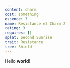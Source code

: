 ```yaml
---
content: charm
cost: something
essence: 3
name: Resistance e3 Charm 2
rating: 3
requires: []
splat: Second Sunrise
trait: Resistance
tree: Shield
---
```


Hello **world**!
